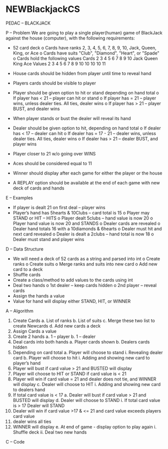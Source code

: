 # NEWBlackjackCS

PEDAC – BLACKJACK

P – Problem
We are going to play a single player(human) game of BlackJack against the house (computer), with the following requirements:

- 52 card deck
  o Cards have ranks 2, 3, 4, 5, 6, 7, 8, 9, 10, Jack, Queen, King, or Ace
  o Cards have suits "Club", "Diamond", "Heart", or "Spade"
  o Cards hold the following values
  Cards 2 3 4 5 6 7 8 9 10 Jack Queen King Ace
  Values 2 3 4 5 6 7 8 9 10 10 10 10 11

- House cards should be hidden from player until time to reveal hand
- Players cards should be visible to player
- Player should be given option to hit or stand depending on hand total
  o If player has < 21 – player can hit or stand
  o If player has = 21 – player wins, unless dealer ties. All ties, dealer wins
  o If player has > 21 – player BUST, and dealer wins
- When player stands or bust the dealer will reveal its hand
- Dealer should be given option to hit, depending on hand total
  o If dealer has < 17 – dealer can hit
  o If dealer has = 17 - 21 – dealer wins, unless dealer ties. All ties, dealer wins
  o If dealer has > 21 – dealer BUST, and player wins
- Player closer to 21 w/o going over WINS
- Aces should be considered equal to 11
- Winner should display after each game for either the player or the house
- A REPLAY option should be available at the end of each game with new deck of cards and hands

E – Examples

- If player is dealt 21 on first deal – player wins
- Player’s hand has 5hearts & 10Clubs – card total is 15
  o Player may STAND or HIT – HITS
  o Player dealt 5clubs – hand value is now 20
  o Player hand value is now 20 and STANDS
  o Dealer cards are revealed
  o Dealer hand totals 16 with a 10diamonds & 6hearts
  o Dealer must hit and next card revealed
  o Dealer is dealt a 2clubs – hand total is now 18
  o Dealer must stand and player wins

D – Data Structure

- We will need a deck of 52 cards as a string and parsed into int
  o Create ranks
  o Create suits
  o Merge ranks and suits into new card
  o Add new card to a deck
- Shuffle cards
- Create a class/method to add values to the cards using int
- Deal two hands
  o 1st dealer – keep cards hidden
  o 2nd player – reveal cards
- Assign the hands a value
- Value for hand will display either STAND, HIT, or WINNER

A – Algorithm

1. Create Cards
   a. List of ranks
   b. List of suits
   c. Merge these two list to create Newcards
   d. Add new cards a deck
2. Assign Cards a value
3. Create 2 hands
   a. 1 – player
   b. 1 – dealer
4. Deal cards into both hands
   a. Player cards shown
   b. Dealers cards hidden
5. Depending on card total
   a. Player will choose to stand
   i. Revealing dealer card
   b. Player will choose to hit
   i. Adding and showing new card to player’s hand
6. Player will bust if card value > 21 and BUSTED will display
7. Player will choose to HIT or STAND if card value is < 21
8. Player will win if card value = 21 and dealer does not tie, and WINNER will display
   c. Dealer will choose to HIT
   i. Adding and showing new card to dealers hand
9. If total card value is < 17
   a. Dealer will bust if card value > 21 and BUSTED will display
   d. Dealer will choose to STAND
   i. If total card value is > 17 Dealer will STAND
10. Dealer will win if card value >17 & <= 21 and card value exceeds players card value
11. dealer wins all ties
12. WINNER will display
    e. At end of game - display option to play again
    i. Shuffle deck
    ii. Deal two new hands

C – Code
